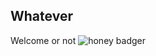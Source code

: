 ## Whatever

Welcome or not
![honey badger](https://upload.wikimedia.org/wikipedia/commons/thumb/0/03/Honey_badger%2C_Mellivora_capensis%2C_carrying_young_pup_in_her_mouth_at_Kgalagadi_Transfrontier_Park%2C_Northern_Cape%2C_South_Africa_%2834059941743%29.jpg/1200px-Honey_badger%2C_Mellivora_capensis%2C_carrying_young_pup_in_her_mouth_at_Kgalagadi_Transfrontier_Park%2C_Northern_Cape%2C_South_Africa_%2834059941743%29.jpg)
